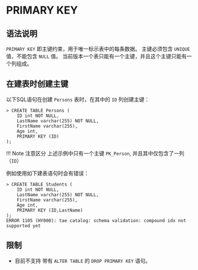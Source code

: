 # **PRIMARY KEY**

## **语法说明**

`PRIMARY KEY` 即主键约束，用于唯一标示表中的每条数据。
主键必须包含 `UNIQUE` 值，不能包含 `NULL` 值。
当前版本一个表只能有一个主键，并且这个主键只能有一个列组成。

## **在建表时创建主键**

以下SQL语句在创建 `Persons` 表时，在其中的 `ID` 列创建主键：

```
> CREATE TABLE Persons (
    ID int NOT NULL,
    LastName varchar(255) NOT NULL,
    FirstName varchar(255),
    Age int,
    PRIMARY KEY (ID)
);
```

!!! Note 注意区分
    上述示例中只有一个主键 `PK_Person`, 并且其中仅包含了一列（`ID`）

例如使用如下建表语句时会有错误：

```
> CREATE TABLE Students (
    ID int NOT NULL,
    LastName varchar(255) NOT NULL,
    FirstName varchar(255),
    Age int,
    PRIMARY KEY (ID,LastName)
);
ERROR 1105 (HY000): tae catalog: schema validation: compound idx not supported yet
```

## **限制**

- 目前不支持 带有 `ALTER TABLE` 的 `DROP PRIMARY KEY` 语句。  
